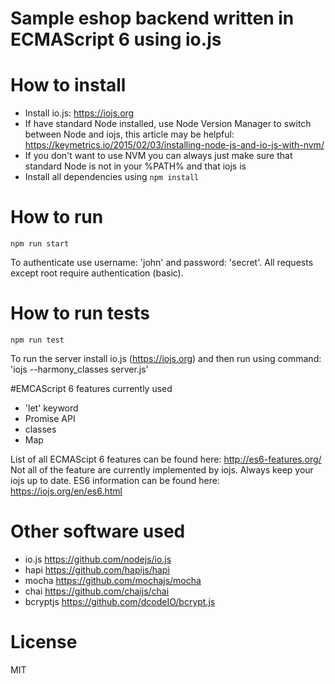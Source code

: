 # Sample eshop backend written in ECMAScript 6 using io.js

# How to install
- Install io.js: https://iojs.org
- If have standard Node installed, use Node Version Manager to switch between Node and iojs, this article may be helpful: https://keymetrics.io/2015/02/03/installing-node-js-and-io-js-with-nvm/
- If you don't want to use NVM you can always just make sure that standard Node is not in your %PATH% and that iojs is
- Install all dependencies using ````npm install````

# How to run
````
npm run start
````
To authenticate use username: 'john' and password: 'secret'.
All requests except root require authentication (basic).

# How to run tests
````
npm run test
````

To run the server install io.js (https://iojs.org) and then run using command: 'iojs --harmony_classes server.js'

#EMCAScript 6 features currently used
 - 'let' keyword
 - Promise API
 - classes
 - Map

List of all ECMAScipt 6 features can be found here: http://es6-features.org/
Not all of the feature are currently implemented by iojs. Always keep your iojs up to date. ES6 information can be found here: https://iojs.org/en/es6.html

# Other software used
* io.js https://github.com/nodejs/io.js
* hapi https://github.com/hapijs/hapi
* mocha https://github.com/mochajs/mocha
* chai https://github.com/chaijs/chai
* bcryptjs https://github.com/dcodeIO/bcrypt.js

# License
MIT

